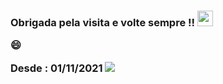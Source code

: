  
<h3>
 Obrigada pela visita e volte sempre !!  <img src="https://media.giphy.com/media/hvRJCLFzcasrR4ia7z/giphy.gif" width="25px"/> 
 
 
 😄 
 
 Desde : 01/11/2021  ![](https://visitor-badge.glitch.me/badge?page_id=camila-github&left_color=green&right_color=blueviolet&left_text=HelloVisitors)
  
 </h3>
 
 


 
 
 
